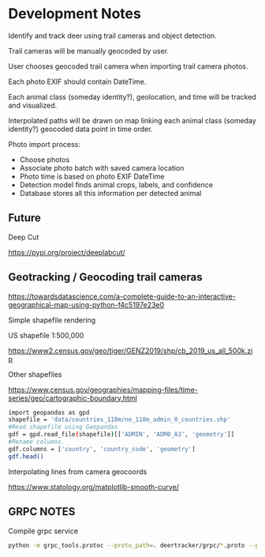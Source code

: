 # Development Notes

Identify and track deer using trail cameras and object detection.

Trail cameras will be manually geocoded by user.

User chooses geocoded trail camera when importing trail camera photos.

Each photo EXIF should contain DateTime.

Each animal class (someday identity?), geolocation, and time will be tracked and visualized.

Interpolated paths will be drawn on map linking each animal class (someday identity?) geocoded data point in time order.

Photo import process:

* Choose photos
* Associate photo batch with saved camera location
* Photo time is based on photo EXIF DateTime
* Detection model finds animal crops, labels, and confidence
* Database stores all this information per detected animal

## Future

Deep Cut

https://pypi.org/project/deeplabcut/

## Geotracking / Geocoding trail cameras

https://towardsdatascience.com/a-complete-guide-to-an-interactive-geographical-map-using-python-f4c5197e23e0

Simple shapefile rendering

US shapefile 1:500,000

https://www2.census.gov/geo/tiger/GENZ2019/shp/cb_2019_us_all_500k.zip

Other shapefiles

https://www.census.gov/geographies/mapping-files/time-series/geo/cartographic-boundary.html

```bash
import geopandas as gpd
shapefile = 'data/countries_110m/ne_110m_admin_0_countries.shp'
#Read shapefile using Geopandas
gdf = gpd.read_file(shapefile)[['ADMIN', 'ADM0_A3', 'geometry']]
#Rename columns.
gdf.columns = ['country', 'country_code', 'geometry']
gdf.head()
```

Interpolating lines from camera geocoords

https://www.statology.org/matplotlib-smooth-curve/

## GRPC NOTES

Compile grpc service

```bash
python -m grpc_tools.protoc --proto_path=. deertracker/grpc/*.proto --python_out=. --grpc_python_out=.
```
